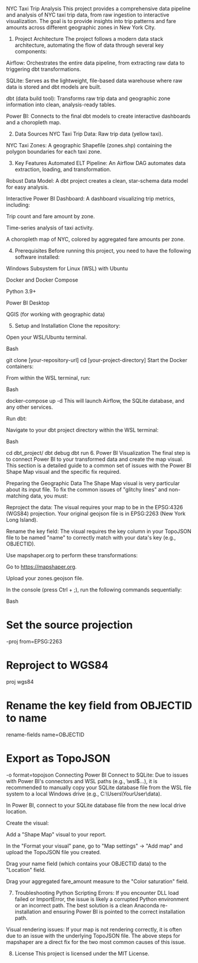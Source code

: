 NYC Taxi Trip Analysis
This project provides a comprehensive data pipeline and analysis of NYC taxi trip data, from raw ingestion to interactive visualization. The goal is to provide insights into trip patterns and fare amounts across different geographic zones in New York City.

1. Project Architecture
The project follows a modern data stack architecture, automating the flow of data through several key components:

Airflow: Orchestrates the entire data pipeline, from extracting raw data to triggering dbt transformations.

SQLite: Serves as the lightweight, file-based data warehouse where raw data is stored and dbt models are built.

dbt (data build tool): Transforms raw trip data and geographic zone information into clean, analysis-ready tables.

Power BI: Connects to the final dbt models to create interactive dashboards and a choropleth map.

2. Data Sources
NYC Taxi Trip Data: Raw trip data (yellow taxi).

NYC Taxi Zones: A geographic Shapefile (zones.shp) containing the polygon boundaries for each taxi zone.

3. Key Features
Automated ELT Pipeline: An Airflow DAG automates data extraction, loading, and transformation.

Robust Data Model: A dbt project creates a clean, star-schema data model for easy analysis.

Interactive Power BI Dashboard: A dashboard visualizing trip metrics, including:

Trip count and fare amount by zone.

Time-series analysis of taxi activity.

A choropleth map of NYC, colored by aggregated fare amounts per zone.

4. Prerequisites
Before running this project, you need to have the following software installed:

Windows Subsystem for Linux (WSL) with Ubuntu

Docker and Docker Compose

Python 3.9+

Power BI Desktop

QGIS (for working with geographic data)

5. Setup and Installation
Clone the repository:

Open your WSL/Ubuntu terminal.

Bash

git clone [your-repository-url]
cd [your-project-directory]
Start the Docker containers:

From within the WSL terminal, run:

Bash

docker-compose up -d
This will launch Airflow, the SQLite database, and any other services.

Run dbt:

Navigate to your dbt project directory within the WSL terminal:

Bash

cd dbt_project/
dbt debug
dbt run
6. Power BI Visualization
The final step is to connect Power BI to your transformed data and create the map visual. This section is a detailed guide to a common set of issues with the Power BI Shape Map visual and the specific fix required.

Preparing the Geographic Data
The Shape Map visual is very particular about its input file. To fix the common issues of "glitchy lines" and non-matching data, you must:

Reproject the data: The visual requires your map to be in the EPSG:4326 (WGS84) projection. Your original geojson file is in EPSG:2263 (New York Long Island).

Rename the key field: The visual requires the key column in your TopoJSON file to be named "name" to correctly match with your data's key (e.g., OBJECTID).

Use mapshaper.org to perform these transformations:

Go to https://mapshaper.org.

Upload your zones.geojson file.

In the console (press Ctrl + ;), run the following commands sequentially:

Bash

# Set the source projection
-proj from=EPSG:2263

# Reproject to WGS84
proj wgs84

# Rename the key field from OBJECTID to name
rename-fields name=OBJECTID

# Export as TopoJSON
-o format=topojson
Connecting Power BI
Connect to SQLite: Due to issues with Power BI's connectors and WSL paths (e.g., \\wsl$\...), it is recommended to manually copy your SQLite database file from the WSL file system to a local Windows drive (e.g., C:\Users\YourUser\data\).

In Power BI, connect to your SQLite database file from the new local drive location.

Create the visual:

Add a "Shape Map" visual to your report.

In the "Format your visual" pane, go to "Map settings" -> "Add map" and upload the TopoJSON file you created.

Drag your name field (which contains your OBJECTID data) to the "Location" field.

Drag your aggregated fare_amount measure to the "Color saturation" field.

7. Troubleshooting
Python Scripting Errors: If you encounter DLL load failed or ImportError, the issue is likely a corrupted Python environment or an incorrect path. The best solution is a clean Anaconda re-installation and ensuring Power BI is pointed to the correct installation path.

Visual rendering issues: If your map is not rendering correctly, it is often due to an issue with the underlying TopoJSON file. The above steps for mapshaper are a direct fix for the two most common causes of this issue.

8. License
This project is licensed under the MIT License.
